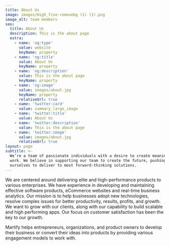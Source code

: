 ```yaml
---
title: About Us
image: images/High_five-removebg (1) (1).png
image_alt: team members
seo:
  title: About Us
  description: This is the about page
  extra:
    - name: 'og:type'
      value: website
      keyName: property
    - name: 'og:title'
      value: About Us
      keyName: property
    - name: 'og:description'
      value: This is the about page
      keyName: property
    - name: 'og:image'
      value: images/about.jpg
      keyName: property
      relativeUrl: true
    - name: 'twitter:card'
      value: summary_large_image
    - name: 'twitter:title'
      value: About Us
    - name: 'twitter:description'
      value: This is the about page
    - name: 'twitter:image'
      value: images/about.jpg
      relativeUrl: true
layout: page
subtitle: >-
  We’re a team of passionate individuals with a desire to create meaningful
  work. We believe in supporting our team to create the future, pushing
  ourselves to deliver to most forward-thinking solutions.
---
```

We are centered around delivering elite and high-performance products to various enterprises. We have experience in developing and maintaining effective software products, eCommerce websites and real-time business analytics. Our mission is to help businesses adopt new technologies, resolve complex issues for better productivity, results, profits, and growth. We want to grow with our clients, along with our capability to build scalable and high performing apps. Our focus on customer satisfaction has been the key to our growth.


Martify helps entrepreneurs, organizations, and product owners to develop their business or convert their ideas into products by providing various engagement models to work with.
